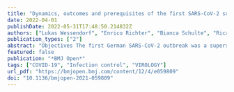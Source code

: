 ```yaml
---
title: "Dynamics, outcomes and prerequisites of the first SARS-CoV-2 superspreading event in Germany in February 2020: a cross-sectional epidemiological study"
date: 2022-04-01
publishDate: 2022-05-31T17:48:50.214832Z
authors: ["Lukas Wessendorf", "Enrico Richter", "Bianca Schulte", "Ricarda Maria Schmithausen", "Martin Exner", "Nils Lehmann", "Martin Coenen", "Christine Fuhrmann", "Angelika Kellings", "Anika Hüsing", "Karl-Heinz Jöckel", "Hendrik Streeck"]
publication_types: ["2"]
abstract: "Objectives The first German SARS-CoV-2 outbreak was a superspreading event in Gangelt, North Rhine-Westphalia, during indoor carnival festivities called ‘Kappensitzung’ (15 February 2020). We determined SARS-CoV-2 RT-PCR positivity rate, SARS-CoV-2-specific antibodies, and analysed the conditions and dynamics of superspreading, including ventilation, setting dimensions, distance from infected persons and behavioural patterns. Design In a cross-sectional epidemiological study (51 days postevent), participants were asked to give blood, pharyngeal swabs and complete self-administered questionnaires. Setting The SARS-CoV-2 superspreading event took place during festivities in the small community of Gangelt in February 2020. This 5-hour event included 450 people (6–79 years of age) in a building of 27 m × 13.20 m × 4.20 m. Participants Out of 450 event participants, 411 volunteered to participate in this study. Primary and secondary outcome measures Primary outcome: infection status (determined by IgG ELISA). Secondary outcome: symptoms (determined by questionnaire). Results Overall, 46% (n=186/404) of participants had been infected, and their spatial distribution was associated with proximity to the ventilation system (OR 1.39, 95% CI 0.86 to 2.25). Risk of infection was highly associated with age: children (OR 0.33, 95% CI 0.267 to 0.414) and young adults (age 18–25 years) had a lower risk of infection than older participants (average risk increase of 28% per 10 years). Behavioural differences were also risk associated including time spent outside (OR 0.55, (95% CI 0.33 to 0.91) or smoking (OR 0.32, 95% CI 0.124 to 0.81). Conclusions Our findings underline the importance of proper indoor ventilation for future events. Lower susceptibility of children/young adults indicates their limited involvement in superspreading."
featured: false
publication: "*BMJ Open*"
tags: ["COVID-19", "Infection control", "VIROLOGY"]
url_pdf: "https://bmjopen.bmj.com/content/12/4/e059809"
doi: "10.1136/bmjopen-2021-059809"
---
```


